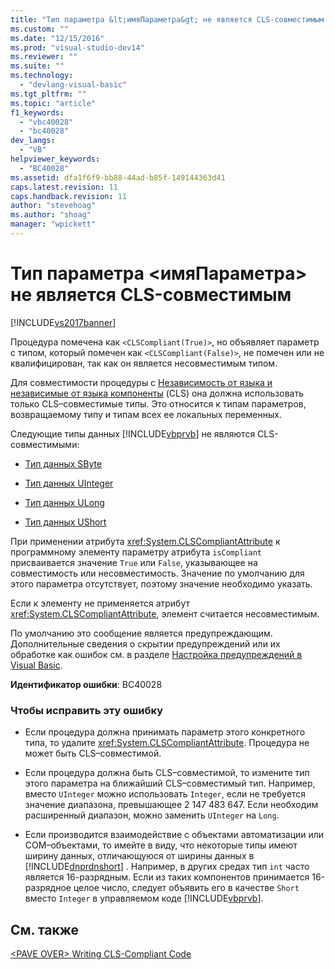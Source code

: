 ```yaml
---
title: "Тип параметра &lt;имяПараметра&gt; не является CLS-совместимым | Microsoft Docs"
ms.custom: ""
ms.date: "12/15/2016"
ms.prod: "visual-studio-dev14"
ms.reviewer: ""
ms.suite: ""
ms.technology: 
  - "devlang-visual-basic"
ms.tgt_pltfrm: ""
ms.topic: "article"
f1_keywords: 
  - "vbc40028"
  - "bc40028"
dev_langs: 
  - "VB"
helpviewer_keywords: 
  - "BC40028"
ms.assetid: dfa1f6f9-bb88-44ad-b85f-149144363d41
caps.latest.revision: 11
caps.handback.revision: 11
author: "stevehoag"
ms.author: "shoag"
manager: "wpickett"
---
```

# Тип параметра &lt;имяПараметра&gt; не является CLS-совместимым
[!INCLUDE[vs2017banner](../../../csharp/includes/vs2017banner.md)]

Процедура помечена как `<CLSCompliant(True)>`, но объявляет параметр с типом, который помечен как `<CLSCompliant(False)>`, не помечен или не квалифицирован, так как он является несовместимым типом.  
  
 Для совместимости процедуры с [Независимость от языка и независимые от языка компоненты](../Topic/Language%20Independence%20and%20Language-Independent%20Components.md) \(CLS\) она должна использовать только CLS–совместимые типы.  Это относится к типам параметров, возвращаемому типу и типам всех ее локальных переменных.  
  
 Следующие типы данных [!INCLUDE[vbprvb](../../../csharp/programming-guide/concepts/linq/includes/vbprvb_md.md)] не являются CLS\-совместимыми:  
  
-   [Тип данных SByte](../../../visual-basic/language-reference/data-types/sbyte-data-type.md)  
  
-   [Тип данных UInteger](../../../visual-basic/language-reference/data-types/uinteger-data-type.md)  
  
-   [Тип данных ULong](../../../visual-basic/language-reference/data-types/ulong-data-type.md)  
  
-   [Тип данных UShort](../../../visual-basic/language-reference/data-types/ushort-data-type.md)  
  
 При применении атрибута <xref:System.CLSCompliantAttribute> к программному элементу параметру атрибута `isCompliant` присваивается значение `True` или `False`, указывающее на совместимость или несовместимость.  Значение по умолчанию для этого параметра отсутствует, поэтому значение необходимо указать.  
  
 Если к элементу не применяется атрибут <xref:System.CLSCompliantAttribute>, элемент считается несовместимым.  
  
 По умолчанию это сообщение является предупреждающим.  Дополнительные сведения о скрытии предупреждений или их обработке как ошибок см. в разделе [Настройка предупреждений в Visual Basic](/visual-studio/ide/configuring-warnings-in-visual-basic).  
  
 **Идентификатор ошибки**: BC40028  
  
### Чтобы исправить эту ошибку  
  
-   Если процедура должна принимать параметр этого конкретного типа, то удалите <xref:System.CLSCompliantAttribute>.  Процедура не может быть CLS–совместимой.  
  
-   Если процедура должна быть CLS–совместимой, то измените тип этого параметра на ближайший CLS–совместимый тип.  Например, вместо `UInteger` можно использовать `Integer`, если не требуется значение диапазона, превышающее 2 147 483 647.  Если необходим расширенный диапазон, можно заменить `UInteger` на `Long`.  
  
-   Если производится взаимодействие с объектами автоматизации или COM–объектами, то имейте в виду, что некоторые типы имеют ширину данных, отличающуюся от ширины данных в [!INCLUDE[dnprdnshort](../../../csharp/getting-started/includes/dnprdnshort_md.md)] .  Например, в других средах тип `int` часто является 16\-разрядным.  Если из таких компонентов принимается 16\-разрядное целое число, следует объявить его в качестве `Short` вместо `Integer` в управляемом коде [!INCLUDE[vbprvb](../../../csharp/programming-guide/concepts/linq/includes/vbprvb_md.md)].  
  
## См. также  
 [\<PAVE OVER\> Writing CLS\-Compliant Code](http://msdn.microsoft.com/ru-ru/4c705105-69a2-4e5e-b24e-0633bc32c7f3)